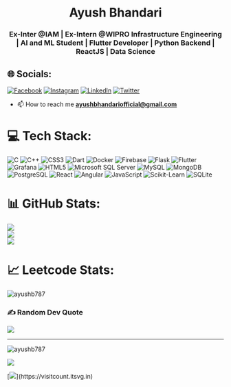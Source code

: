 <h1 align="center">
  Ayush Bhandari
</h1>


<h3 align="center">Ex-Inter @IAM | Ex-Intern @WIPRO Infrastructure Engineering | AI and ML Student | Flutter Developer | Python Backend | ReactJS | Data Science</h3>

## 🌐 Socials:
[![Facebook](https://img.shields.io/badge/Facebook-%231877F2.svg?logo=Facebook&logoColor=white)](https://fb.com/ayush.bhandari.7543) [![Instagram](https://img.shields.io/badge/Instagram-%23E4405F.svg?logo=Instagram&logoColor=white)](https://instagram.com/0_.ayush) [![LinkedIn](https://img.shields.io/badge/LinkedIn-%230077B5.svg?logo=linkedin&logoColor=white)](https://linkedin.com/in/ayush-bhandari-) [![Twitter](https://img.shields.io/badge/Twitter-%231DA1F2.svg?logo=Twitter&logoColor=white)](https://twitter.com/franky_sagan) 


- 📫 How to reach me **ayushbhandariofficial@gmail.com**

# 💻 Tech Stack:
![C](https://img.shields.io/badge/c-%2300599C.svg?style=for-the-badge&logo=c&logoColor=white) 
![C++](https://img.shields.io/badge/c++-%2300599C.svg?style=for-the-badge&logo=c%2B%2B&logoColor=white) 
![CSS3](https://img.shields.io/badge/css3-%231572B6.svg?style=for-the-badge&logo=css3&logoColor=white) 
![Dart](https://img.shields.io/badge/dart-%230175C2.svg?style=for-the-badge&logo=dart&logoColor=white) 
![Docker](https://img.shields.io/badge/docker-%230db7ed.svg?style=for-the-badge&logo=docker&logoColor=white) 
![Firebase](https://img.shields.io/badge/firebase-%23039BE5.svg?style=for-the-badge&logo=firebase) 
![Flask](https://img.shields.io/badge/flask-%23000000.svg?style=for-the-badge&logo=flask&logoColor=white) 
![Flutter](https://img.shields.io/badge/flutter-%2302569B.svg?style=for-the-badge&logo=flutter&logoColor=white) 
![Grafana](https://img.shields.io/badge/grafana-%23F46800.svg?style=for-the-badge&logo=grafana&logoColor=white) 
![HTML5](https://img.shields.io/badge/html5-%23E34F26.svg?style=for-the-badge&logo=html5&logoColor=white) 
![Microsoft SQL Server](https://img.shields.io/badge/mssql-%23CC2927.svg?style=for-the-badge&logo=microsoft-sql-server&logoColor=white) 
![MySQL](https://img.shields.io/badge/mysql-%2300f.svg?style=for-the-badge&logo=mysql&logoColor=white) 
![MongoDB](https://img.shields.io/badge/mongodb-%234ea94b.svg?style=for-the-badge&logo=mongodb&logoColor=white)
![PostgreSQL](https://img.shields.io/badge/postgres-%23316192.svg?style=for-the-badge&logo=postgresql&logoColor=white) 
![React](https://img.shields.io/badge/react-%2320232a.svg?style=for-the-badge&logo=react&logoColor=%2361DAFB) 
![Angular](https://img.shields.io/badge/angular-%23DD0031.svg?style=for-the-badge&logo=angular&logoColor=white)
![JavaScript](https://img.shields.io/badge/javascript-%23323330.svg?style=for-the-badge&logo=javascript&logoColor=%23F7DF1E) 
![Scikit-Learn](https://img.shields.io/badge/scikit--learn-%23F7931E.svg?style=for-the-badge&logo=scikit-learn&logoColor=white) 
![SQLite](https://img.shields.io/badge/sqlite-%23003B57.svg?style=for-the-badge&logo=sqlite&logoColor=white)


# 📊 GitHub Stats:
![](https://github-readme-stats.vercel.app/api?username=ayushb787&theme=tokyonight&hide_border=false&include_all_commits=true&count_private=true)<br/>
![](https://github-readme-streak-stats.herokuapp.com/?user=ayushb787&theme=tokyonight&hide_border=false)<br/>
![](https://github-readme-stats.vercel.app/api/top-langs/?username=ayushb787&theme=tokyonight&hide_border=false&include_all_commits=true&count_private=true&layout=compact)


# 📈 Leetcode Stats:
<p><img align="center" src="https://leetcard.jacoblin.cool/AyushB787?ext=heatmap" alt="ayushb787" /></p>


### ✍️ Random Dev Quote
![](https://quotes-github-readme.vercel.app/api?type=horizontal&theme=radical)

---
<p align="left"> <img src="https://komarev.com/ghpvc/?username=ayushb787&label=Profile%20views&color=0e75b6&style=flat" alt="ayushb787" /> </p>

[![](https://komarev.com/ghpvc/?username=ayushb787&label=Profile%20views&color=881337&style=flat)](https://visitcount.itsvg.in)

[![]([https://visitcount.itsvg.in/api?id=ayushb787](https://komarev.com/ghpvc/?username=ayushb787)&icon=0&color=5)](https://visitcount.itsvg.in)
